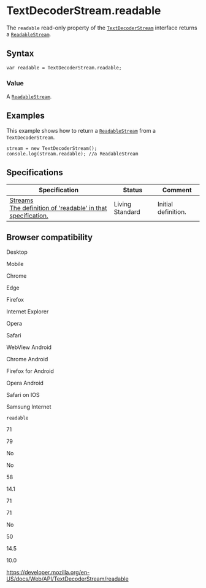 TextDecoderStream.readable
==========================

The `readable` read-only property of the [`TextDecoderStream`](../textdecoderstream) interface returns a [`ReadableStream`](../readablestream).

Syntax
------

    var readable = TextDecoderStream.readable;

### Value

A [`ReadableStream`](../readablestream).

Examples
--------

This example shows how to return a [`ReadableStream`](../readablestream) from a `TextDecoderStream`.

    stream = new TextDecoderStream();
    console.log(stream.readable); //a ReadableStream

Specifications
--------------

<table><thead><tr class="header"><th>Specification</th><th>Status</th><th>Comment</th></tr></thead><tbody><tr class="odd"><td><a href="https://streams.spec.whatwg.org/#dom-generictransformstream-readable">Streams<br />
<span class="small">The definition of 'readable' in that specification.</span></a></td><td><span class="spec-living">Living Standard</span></td><td>Initial definition.</td></tr></tbody></table>

Browser compatibility
---------------------

Desktop

Mobile

Chrome

Edge

Firefox

Internet Explorer

Opera

Safari

WebView Android

Chrome Android

Firefox for Android

Opera Android

Safari on IOS

Samsung Internet

`readable`

71

79

No

No

58

14.1

71

71

No

50

14.5

10.0

<a href="https://developer.mozilla.org/en-US/docs/Web/API/TextDecoderStream/readable" class="_attribution-link">https://developer.mozilla.org/en-US/docs/Web/API/TextDecoderStream/readable</a>
